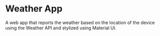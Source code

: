 # Weather App

A web app that reports the weather based on the location of the device using the Weather API and stylized using Material UI.